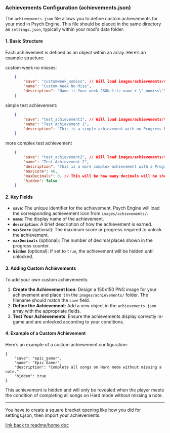 ### Achievements Configuration (achievements.json)

The `achievements.json` file allows you to define custom achievements for your mod in Psych Engine. This file should be placed in the same directory as `settings.json`, typically within your mod's data folder.

#### 1. **Basic Structure**

Each achievement is defined as an object within an array. Here’s an example structure:

custom week no misses:

```json
    {
        "save": "customweek_nomiss", // Will load images/achievements/customweek_nomiss.png
        "name": "Custom Week No Miss",
        "description": "Name it Your week JSON file name + \"_nomiss\"\nif you want it to be handled automatically by Psych Engine"
    }
```

simple test achievement:

```json
    {
        "save": "test_achievement1", // Will load images/achievements/test_achievement1.png
        "name": "Test Achievement 1",
        "description": "This is a simple achievement with no Progress Bar"
    }
```
more complex test achievement

```json
    {
        "save": "test_achievement2", // Will load images/achievements/test_achievement2.png
        "name": "Test Achievement 2",
        "description": "This is a more complex achievement with a Progress Bar and\nall changeable variables being shown.",
        "maxScore": 40,
        "maxDecimals": 0, // This will be how many decimals will be shown on the progress counter
        "hidden": false
    }
```

#### 2. **Key Fields**

- **`save`**: The unique identifier for the achievement. Psych Engine will load the corresponding achievement icon from `images/achievements/`.
- **`name`**: The display name of the achievement.
- **`description`**: A brief description of how the achievement is earned.
- **`maxScore`** (optional): The maximum score or progress required to unlock the achievement.
- **`maxDecimals`** (optional): The number of decimal places shown in the progress counter.
- **`hidden`** (optional): If set to `true`, the achievement will be hidden until unlocked.

#### 3. **Adding Custom Achievements**

To add your own custom achievements:

1. **Create the Achievement Icon**: Design a 150x150 PNG image for your achievement and place it in the `images/achievements/` folder. The filename should match the `save` field.
2. **Define the Achievement**: Add a new object in the `achievements.json` array with the appropriate fields.
3. **Test Your Achievements**: Ensure the achievements display correctly in-game and are unlocked according to your conditions.

#### 4. **Example of a Custom Achievement**

Here’s an example of a custom achievement configuration:

```
{
    "save": "epic_gamer",
    "name": "Epic Gamer",
    "description": "Complete all songs on Hard mode without missing a note.",
    "hidden": true
}
```

This achievement is hidden and will only be revealed when the player meets the condition of completing all songs on Hard mode without missing a note.

---
You have to create a square bracket opening like how you did for settings.json, then import your achievements.

 [link back to readme/home doc](https://github.com/BobbyDrawz/psych-engine-modding-docs-unofficial/blob/main/README.md)
